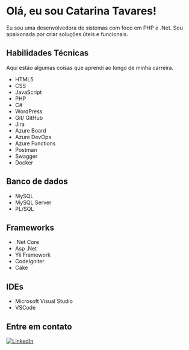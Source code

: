 
# Olá, eu sou Catarina Tavares!

Eu sou uma desenvolvedora de sistemas com foco em PHP e .Net. Sou apaixonada por criar soluções úteis e funcionais.

## Habilidades Técnicas

Aqui estão algumas coisas que aprendi ao longo de minha carreira.

* HTML5
* CSS
* JavaScript
* PHP 
* C#
* WordPress
* Git/ GitHub
* Jira
* Azure Board
* Azure DevOps
* Azure Functions
* Postman
* Swagger
* Docker
  
## Banco de dados

* MySQL
* MySQL Server
* PL/SQL
  
## Frameworks

* .Net Core
* Asp .Net
* Yii Framework
* CodeIgniter
* Cake

## IDEs

* Microsoft Visual Studio
* VSCode

## Entre em contato
[![LinkedIn](https://img.shields.io/badge/LinkedIn-0077B5?style=for-the-badge&logo=linkedin&logoColor=white)](https://in.linkedin.com/in/catarinatsbarbosa) 

 

